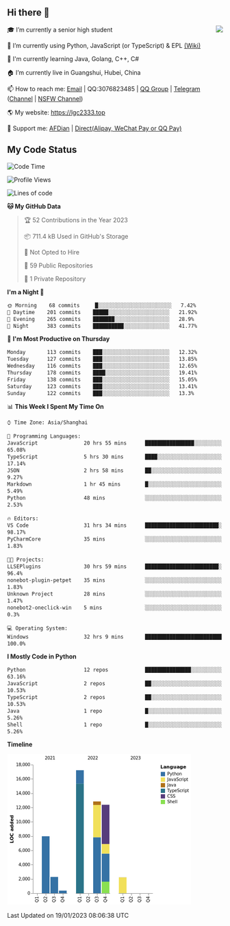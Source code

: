 ## Hi there 👋

<div width="50%">
<img align="right" src="https://readme.lgc2333.top/api?username=lgc2333&show_icons=true" />
</div>

🎓 I’m currently a senior high student

📝 I’m currently using Python, JavaScript (or TypeScript) & EPL [(Wiki)](https://en.wikipedia.org/wiki/Easy_Programming_Language)

📒 I'm currently learning Java, Golang, C++, C#

🏠 I’m currently live in Guangshui, Hubei, China

📫 How to reach me: [Email](mailto:lgc2333@126.com) | QQ:3076823485 | [QQ Group](https://jq.qq.com/?_wv=1027&k=ktwOHdU2) | [Telegram](https://t.me/@lgc2333) ([Channel](https://t.me/stu2333_pd) | [NSFW Channel](https://t.me/stu_collection))

🌎 My website: <https://lgc2333.top>

🤝 Support me: [AFDian](https://afdian.net/@lgc2333) | [Direct(Alipay, WeChat Pay or QQ Pay)](https://s2.loli.net/2022/02/03/MLqe53BjWOAhpcF.png)

## My Code Status

<!--START_SECTION:waka-->
![Code Time](http://img.shields.io/badge/Code%20Time-1%2C004%20hrs%209%20mins-blue)

![Profile Views](http://img.shields.io/badge/Profile%20Views-46-blue)

![Lines of code](https://img.shields.io/badge/From%20Hello%20World%20I%27ve%20Written-55%20Thousand%20lines%20of%20code-blue)

**🐱 My GitHub Data** 

> 🏆 52 Contributions in the Year 2023
 > 
> 📦 711.4 kB Used in GitHub's Storage 
 > 
> 🚫 Not Opted to Hire
 > 
> 📜 59 Public Repositories 
 > 
> 🔑 1 Private Repository 
 > 
**I'm a Night 🦉** 

```text
🌞 Morning    68 commits     █░░░░░░░░░░░░░░░░░░░░░░░░   7.42% 
🌆 Daytime    201 commits    █████░░░░░░░░░░░░░░░░░░░░   21.92% 
🌃 Evening    265 commits    ███████░░░░░░░░░░░░░░░░░░   28.9% 
🌙 Night      383 commits    ██████████░░░░░░░░░░░░░░░   41.77%

```
📅 **I'm Most Productive on Thursday** 

```text
Monday       113 commits    ███░░░░░░░░░░░░░░░░░░░░░░   12.32% 
Tuesday      127 commits    ███░░░░░░░░░░░░░░░░░░░░░░   13.85% 
Wednesday    116 commits    ███░░░░░░░░░░░░░░░░░░░░░░   12.65% 
Thursday     178 commits    ████░░░░░░░░░░░░░░░░░░░░░   19.41% 
Friday       138 commits    ███░░░░░░░░░░░░░░░░░░░░░░   15.05% 
Saturday     123 commits    ███░░░░░░░░░░░░░░░░░░░░░░   13.41% 
Sunday       122 commits    ███░░░░░░░░░░░░░░░░░░░░░░   13.3%

```


📊 **This Week I Spent My Time On** 

```text
⌚︎ Time Zone: Asia/Shanghai

💬 Programming Languages: 
JavaScript               20 hrs 55 mins      ████████████████░░░░░░░░░   65.08% 
TypeScript               5 hrs 30 mins       ████░░░░░░░░░░░░░░░░░░░░░   17.14% 
JSON                     2 hrs 58 mins       ██░░░░░░░░░░░░░░░░░░░░░░░   9.27% 
Markdown                 1 hr 45 mins        █░░░░░░░░░░░░░░░░░░░░░░░░   5.49% 
Python                   48 mins             ░░░░░░░░░░░░░░░░░░░░░░░░░   2.53%

🔥 Editors: 
VS Code                  31 hrs 34 mins      ████████████████████████░   98.17% 
PyCharmCore              35 mins             ░░░░░░░░░░░░░░░░░░░░░░░░░   1.83%

🐱‍💻 Projects: 
LLSEPlugins              30 hrs 59 mins      ████████████████████████░   96.4% 
nonebot-plugin-petpet    35 mins             ░░░░░░░░░░░░░░░░░░░░░░░░░   1.83% 
Unknown Project          28 mins             ░░░░░░░░░░░░░░░░░░░░░░░░░   1.47% 
nonebot2-oneclick-win    5 mins              ░░░░░░░░░░░░░░░░░░░░░░░░░   0.3%

💻 Operating System: 
Windows                  32 hrs 9 mins       █████████████████████████   100.0%

```

**I Mostly Code in Python** 

```text
Python                   12 repos            ███████████████░░░░░░░░░░   63.16% 
JavaScript               2 repos             ██░░░░░░░░░░░░░░░░░░░░░░░   10.53% 
TypeScript               2 repos             ██░░░░░░░░░░░░░░░░░░░░░░░   10.53% 
Java                     1 repo              █░░░░░░░░░░░░░░░░░░░░░░░░   5.26% 
Shell                    1 repo              █░░░░░░░░░░░░░░░░░░░░░░░░   5.26%

```


**Timeline**

![Chart not found](https://raw.githubusercontent.com/lgc2333/lgc2333/main/charts/bar_graph.png) 


 Last Updated on 19/01/2023 08:06:38 UTC
<!--END_SECTION:waka-->
